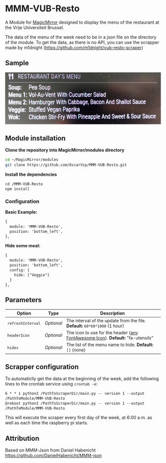 # MMM-VUB-Resto

A Module for [MagicMirror](https://github.com/MichMich/MagicMirror) designed to
display the menu of the restaurant at the Vrije Universiteit Brussel.

The data of the menu of the week need to be in a json file on the directory of the module.
To get the data, as there is no API, you can use the scrapper made by m1dnight (https://github.com/m1dnight/vub-resto-scraper)
## Sample

![alt text](https://github.com/OscarVsp/MMM-VUB-Resto/raw/main/sample.jpg "Example")

## Module installation

**Clone the repository into MagicMirror/modules directory**
```bash
cd ~/MagicMirror/modules
git clone https://github.com/OscarVsp/MMM-VUB-Resto.git
```

**Install the dependencies**
```
cd /MMM-VUB-Resto
npm install
```

### Configuration

**Basic Example:**

```jsonc
{
  module: 'MMM-VUB-Resto',
  position: 'bottom_left',
},
```
**Hide some meal:**

```jsonc
{
  module: 'MMM-VUB-Resto',
  position: 'bottom_left',
  config: {
    hide: ["Veggie"]
  }
},
```

## Parameters

 
| Option           | Type  | Description
|----------------- |----------- |-----------
| `refreshInterval` | *Optional* | The interval of the update from the file. **Default:** `60*60*1000` (1 hour)
| `headerIcon` | *Optional* | The icon to use for the header (<a href="https://fontawesome.com/icons?d=gallery">any FontAwesome Icon</a>). **Default:** "fa-utensils"
| `hides` | *Optional* | The list of the menu name to hide. **Default:** `[]` (none)


## Scrapper configuration

To automaticlly get the data at the beginning of the week, add the following lines to the crontab service using `crontab -e`:

```
6 * * 1 python3 /PathToScraperDir/main.py -- version 1 --output /PathToModule/MMM-VUB-Resto
@reboot python3 /PathToScraperDir/main.py -- version 1 --output /PathToModule/MMM-VUB-Resto
```

This will execute the scraper every first day of the week, at 6:00 a.m. as well as each time the raspberry pi starts.

## Attribution

Based on MMM-Json from Daniel Habenicht
https://github.com/DanielHabenicht/MMM-json
